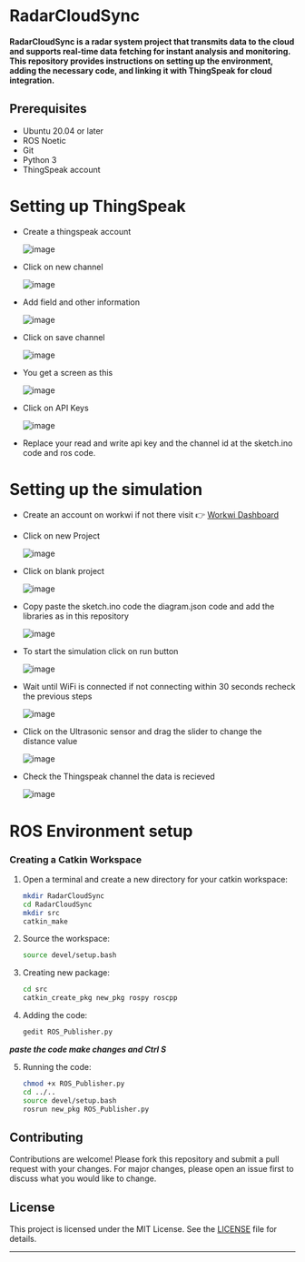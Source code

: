 <h1><b>RadarCloudSync</b></h1> 

<h4>RadarCloudSync is a radar system project that transmits data to the cloud and supports real-time data fetching for instant analysis and monitoring. This repository provides instructions on setting up the environment, adding the necessary code, and linking it with ThingSpeak for cloud integration.</h4>

<!-- ![image](https://media.giphy.com/media/gUCDHxamnl2CLYD5Dv/giphy.gif?cid=790b7611v83fip4nsnx2tv0i2g5a7enc6htmamxynxu6hc4c&ep=v1_stickers_search&rid=giphy.gif&ct=s) -->
## Prerequisites

- Ubuntu 20.04 or later
- ROS Noetic
- Git
- Python 3
- ThingSpeak account


# Setting up ThingSpeak

- Create a thingspeak account
  
  ![image](https://github.com/anasjawed283/RadarCloudSync/assets/103234658/f7530639-0aa2-40a5-8531-2c73541b7eca)

- Click on new channel
  
  ![image](https://github.com/anasjawed283/RadarCloudSync/assets/103234658/5ce4e8f3-8201-4100-aa67-f736ae3923cd)
  
- Add field and other information

  ![image](https://github.com/anasjawed283/RadarCloudSync/assets/103234658/d52bccab-f0f0-4c2d-b07b-f9f81e4c8599)

- Click on save channel
  
  ![image](https://github.com/anasjawed283/RadarCloudSync/assets/103234658/21ee04af-1b80-4b21-92c4-1460945308d8)

- You get a screen as this
  
  ![image](https://github.com/anasjawed283/RadarCloudSync/assets/103234658/46aba297-2075-4848-bf5b-97243acb8f25)

- Click on API Keys

  ![image](https://github.com/anasjawed283/RadarCloudSync/assets/103234658/0ffbcb9c-4f55-4945-b326-eec01a8e62f3)

- Replace your read and write api key and the channel id at the sketch.ino code and ros code.




# Setting up the simulation

- Create an account on workwi if not there visit 👉 [Workwi Dashboard ](https://wokwi.com/dashboard/projects)
 
- Click on new Project
  
  ![image](https://github.com/anasjawed283/RadarCloudSync/assets/103234658/a1468955-5835-4adb-90a1-aea3a2cb87de)
 
- Click on blank project
  
  ![image](https://github.com/anasjawed283/RadarCloudSync/assets/103234658/d7f4080d-608e-486d-9451-01c4209746a8)

- Copy paste the sketch.ino code the diagram.json code and add the libraries as in this repository

  ![image](https://github.com/anasjawed283/RadarCloudSync/assets/103234658/95767b09-ca32-4dcc-9407-2f4245797ac0)

- To start the simulation click on run button

  ![image](https://github.com/anasjawed283/RadarCloudSync/assets/103234658/82fbf08e-4bfb-4470-8b2a-a60c95900ea5)

- Wait until WiFi is connected if not connecting within 30 seconds recheck the previous steps

  ![image](https://github.com/anasjawed283/RadarCloudSync/assets/103234658/59f38941-1ba2-4db5-93d2-488975c725ae)

- Click on the Ultrasonic sensor and drag the slider to change the distance value

  ![image](https://github.com/anasjawed283/RadarCloudSync/assets/103234658/48716391-5f0d-4630-afe4-4cb981ef2b82)

- Check the Thingspeak channel the data is recieved

  ![image](https://github.com/anasjawed283/RadarCloudSync/assets/103234658/20d7d6d9-b13a-409d-b4d4-d23e9dd586b1)



# ROS Environment setup

### Creating a Catkin Workspace

1. Open a terminal and create a new directory for your catkin workspace:
    ```bash
    mkdir RadarCloudSync
    cd RadarCloudSync
    mkdir src
    catkin_make
    ```

2. Source the workspace:
    ```bash
    source devel/setup.bash
    ```

3. Creating new package:
    ```bash
    cd src
    catkin_create_pkg new_pkg rospy roscpp
    ```

4. Adding the code:
    ```bash
    gedit ROS_Publisher.py
    ```
<b><i>paste the code make changes and Ctrl S</i></b>

5. Running the code:
    ```bash
    chmod +x ROS_Publisher.py
    cd ../..
    source devel/setup.bash
    rosrun new_pkg ROS_Publisher.py
    ```


## Contributing

Contributions are welcome! Please fork this repository and submit a pull request with your changes. For major changes, please open an issue first to discuss what you would like to change.

## License

This project is licensed under the MIT License. See the [LICENSE](LICENSE) file for details.

---
